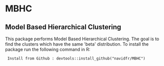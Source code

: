 # MBHC
## Model Based Hierarchical Clustering

 This package performs Model Based Hierarchical Clustering. The goal is to find the clusters which have the same 'beta' distribution. 
 To install the package run the following command in R:
 
 ``` Install from Github : devtools::install_github("navidfr/MBHC")```
 
